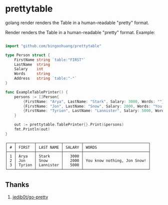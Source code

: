 # prettytable

golang render renders the Table in a human-readable "pretty" format.

Render renders the Table in a human-readable "pretty" format. Example:

```go

import "github.com/bingoohuang/prettytable"

type Person struct {
	FirstName string `table:"FIRST"`
	LastName  string
	Salary    int
	Words     string
	Address   string `table:"-"`
}

func ExampleTablePrinter() {
	persons := []Person{
		{FirstName: "Arya", LastName: "Stark", Salary: 3000, Words: ""},
		{FirstName: "Jon", LastName: "Snow", Salary: 2000, Words: "You know nothing, Jon Snow!"},
		{FirstName: "Tyrion", LastName: "Lannister", Salary: 5000, Words: ""},
	}

	out := prettytable.TablePrinter{}.Print(&persons)
	fmt.Println(out)
}
```

```
┌───┬────────┬───────────┬────────┬─────────────────────────────┐
│ # │ FIRST  │ LAST NAME │ SALARY │ WORDS                       │
├───┼────────┼───────────┼────────┼─────────────────────────────┤
│ 1 │ Arya   │ Stark     │   3000 │                             │
│ 2 │ Jon    │ Snow      │   2000 │ You know nothing, Jon Snow! │
│ 3 │ Tyrion │ Lannister │   5000 │                             │
└───┴────────┴───────────┴────────┴─────────────────────────────┘
```

## Thanks

1. [jedib0t/go-pretty](https://github.com/jedib0t/go-pretty)
